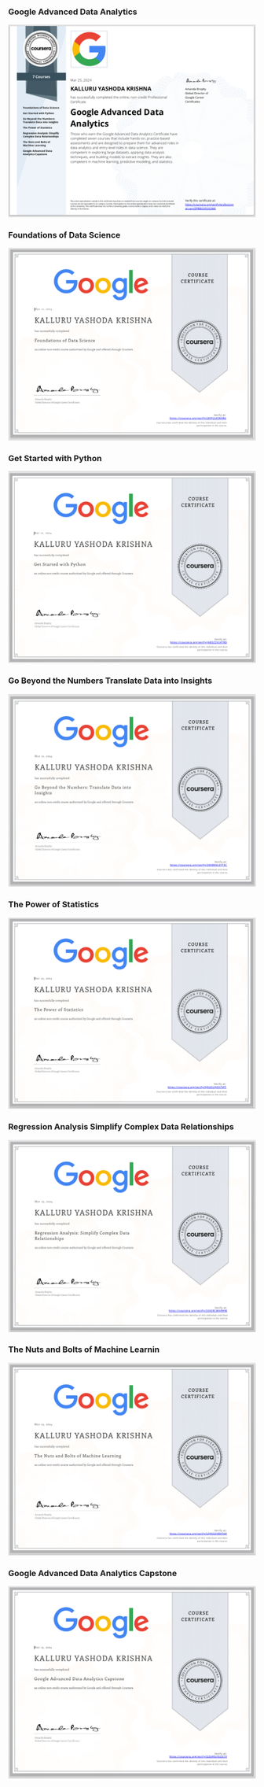 ### Google Advanced Data Analytics


<img src="(pro) Google.png" alt="">

### Foundations of Data Science

<img src="Foundations.png" alt="">


### Get Started with Python
<img src="Get.png" alt="">


### Go Beyond the Numbers Translate Data into Insights
<img src="Go.png" alt="">

### The Power of Statistics
<img src="The Power.png" alt="">

### Regression Analysis Simplify Complex Data Relationships
<img src="Regression.png" alt="">



### The Nuts and Bolts of Machine Learnin
<img src="The Nuts.png" alt="">


### Google Advanced Data Analytics Capstone
<img src="Google Advanced.png" alt="">
